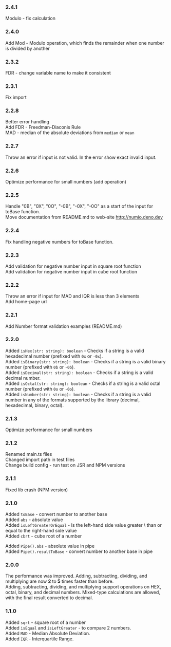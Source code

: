 ### 2.4.1
Modulo - fix calculation

### 2.4.0
Add Mod - Modulo operation, which finds the remainder when one number is divided by another

### 2.3.2
FDR - change variable name to make it consistent

### 2.3.1
Fix import

### 2.2.8
Better error handling \
Add FDR - Freedman-Diaconis Rule \
MAD - median of the absolute deviations from `median` or `mean`

### 2.2.7
Throw an error if input is not valid. In the error show exact invalid input.

### 2.2.6
Optimize performance for small numbers (add operation)

### 2.2.5
Handle "0B", "0X", "0O", "-0B", "-0X", "-0O" as a start of the input for toBase function. \
Move documentation from README.md to web-site http://numio.deno.dev

### 2.2.4
Fix handling negative numbers for toBase function.

### 2.2.3
Add validation for negative number input in square root function \
Add validation for negative number input in cube root function

### 2.2.2
Throw an error if input for MAD and IQR is less than 3 elements \
Add home-page url

### 2.2.1
Add Number format validation examples (README.md)

### 2.2.0
Added `isHex(str: string): boolean` - Checks if a string is a valid hexadecimal number (prefixed with `0x` or `-0x`). \
Added `isBinary(str: string): boolean` - Checks if a string is a valid binary number (prefixed with `0b` or `-0b`). \
Added `isDecimal(str: string): boolean` - Checks if a string is a valid decimal number. \
Added `isOctal(str: string): boolean` - Checks if a string is a valid octal number (prefixed with `0o` or `-0o`). \
Added `isNumber(str: string): boolean` - Checks if a string is a valid number in any of the formats supported by the library (decimal, hexadecimal, binary, octal).

### 2.1.3
Optimize performance for small numbers

### 2.1.2
Renamed main.ts files \
Changed import path in test files \
Change build config - run test on JSR and NPM versions

### 2.1.1
Fixed lib crash (NPM version)

### 2.1.0 
Added `toBase` - convert number to another base \
Added `abs` - absolute value \
Added `isLeftGreaterOrEqual` - Is the left-hand side value greater \ than or equal to the right-hand side value \
Added `cbrt` - cube root of a number

Added `Pipe().abs` - absolute value in pipe \
Added `Pipe().resultToBase` - convert number to another base in pipe

### 2.0.0
The performance was improved. Adding, subtracting, dividing, and multiplying are now **2** to **5** times faster than before.\
Adding, subtracting, dividing, and multiplying support operations on HEX, octal, binary, and decimal numbers. Mixed-type calculations are allowed, with the final result converted to decimal.

### 1.1.0
Added `sqrt` - square root of a number\
Added `isEqual` and `isLeftGreater` - to compare 2 numbers.\
Added `MAD` - Median Absolute Deviation.\
Added `IQR` - Interquartile Range.